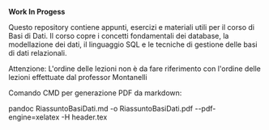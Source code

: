**Work In Progess**

Questo repository contiene appunti, esercizi e materiali utili per il corso di Basi di Dati. 
Il corso copre i concetti fondamentali dei database, la modellazione dei dati, il linguaggio SQL e le tecniche di gestione delle basi di dati relazionali.

Attenzione: L'ordine delle lezioni non è da fare riferimento con l'ordine delle lezioni effettuate dal professor Montanelli

Comando CMD per generazione PDF da markdown:

pandoc RiassuntoBasiDati.md -o RiassuntoBasiDati.pdf --pdf-engine=xelatex -H header.tex
